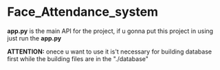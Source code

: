 # Face_Attendance_system

**app.py** is the main API for the project, if u gonna put this project in using just run the **app.py**

**ATTENTION:** onece u want to use it is't necessary for building database first while the building files are in the "./database"
